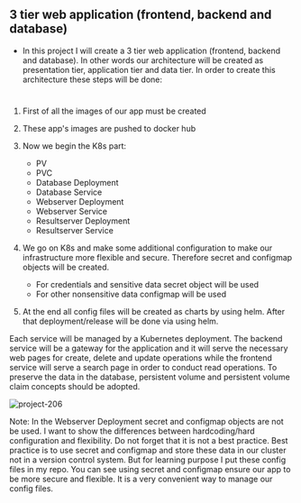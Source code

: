 ## 3 tier web application (frontend, backend and database)

- In this project I will create a 3 tier web application (frontend, backend and database). In other words our architecture will be created as presentation tier, application tier and data tier. In order to create this architecture these steps will be done:

#

1. First of all the images of our app must be created
2. These app's images are pushed to docker hub
3. Now we begin the K8s part:

    - PV
    - PVC
    - Database Deployment
    - Database Service
    - Webserver Deployment
    - Webserver Service
    - Resultserver Deployment
    - Resultserver Service
    
4. We go on K8s and make some additional configuration to make our infrastructure more flexible and secure. Therefore secret and configmap objects will be created.
    
    -   For credentials and sensitive data secret object will be used
    -   For other nonsensitive data configmap will be used
5. At the end all config files will be created as charts by using helm. After that deployment/release will be done via using helm.


Each service will be managed by a Kubernetes deployment. The backend service will be a gateway for the application and it will serve the necessary web pages for create, delete and update operations while the frontend service will serve a search page in order to conduct read operations. To preserve the data in the database, persistent volume and persistent volume claim concepts should be adopted.


![project-206](https://user-images.githubusercontent.com/46762226/209146335-032cfb2a-9985-4222-b65b-d0ab6d5f9db2.png)



Note: In the Webserver Deployment secret and configmap objects are not be used. I want to show the differences between hardcoding/hard configuration and flexibility. Do not forget that it is not a best practice. Best practice is to use secret and configmap and store these data in our cluster not in a version control system. But for learning purpose I put these config files in my repo. You can see using secret and configmap ensure our app to be more secure and flexible. It is a very convenient way to manage our config files.
